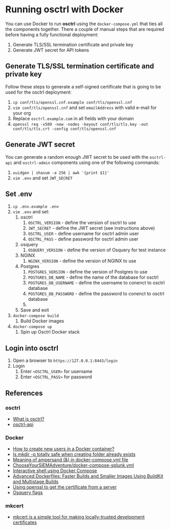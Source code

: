 # Running osctrl with Docker

You can use Docker to run **osctrl** using the `docker-compose.yml` that ties all the components together.
There a couple of manual steps that are required before having a fully functional deployment:

1. Generate TLS/SSL termination certificate and private key
2. Generate JWT secret for API tokens

## Generate TLS/SSL termination certificate and private key

Follow these steps to generate a self-signed certificate that is going to be used for the osctrl deployment:

1. `cp conf/tls/openssl.cnf.example conf/tls/openssl.cnf`
2. `vim conf/tls/openssl.cnf` and set `emailAddress` with valid e-mail for your org
3. Replace `osctrl.example.com` in all fields with your domain
4. `openssl req -x509 -new -nodes -keyout conf/tls/tls.key -out conf/tls/tls.crt -config conf/tls/openssl.cnf`

## Generate JWT secret

You can generate a random enough JWT secret to be used with the `osctrl-api` and `osctrl-admin` components using one of the following commands:

1. `uuidgen | shasum -a 256 | awk '{print $1}'`
1. `vim .env` and set `JWT_SECRET`

## Set .env

1. `cp .env.example .env`
1. `vim .env` and set:
    1. osctrl
        1. `OSCTRL_VERSION` - define the version of osctrl to use
        1. `JWT_SECRET` - define the JWT secret (see instructions above)
        1. `OSCTRL_USER` - define username for osctrl admin user
        1. `OSCTRL_PASS` - define password for osctrl admin user
    1. osquery
        1. `OSQUERY_VERSION` - define the version of Osquery for test instance
    1. NGINX
        1. `NGINX_VERSION` - define the version of NGINX to use
    1. Postgres
        1. `POSTGRES_VERSION` - define the version of Postgres to use
        1. `POSTGRES_DB_NAME` - define the name of the database for osctrl
        1. `POSTGRES_DB_USERNAME` - define the username to conenct to osctrl database
        1. `POSTGRES_DB_PASSWORD` - define the password to conenct to osctrl database
        1.
    1. Save and exit
1. `docker-compose build`
    1. Build Docker images
1. `docker-compose up`
    1. Spin up Osctrl Docker stack

## Login into osctrl

1. Open a browser to `https://127.0.0.1:8443/login`
1. Login
    1. Enter `<OSCTRL_USER>` for username
    1. Enter `<OSCTRL_PASS>` for password

## References

### osctrl

* [What is osctrl?](https://osctrl.net/)
* [osctrl-api](https://app.swaggerhub.com/apis-docs/jmpsec/osctrl-api/0.3.0#/)

### Docker

* [How to create new users in a Docker container?](https://net2.com/how-to-create-new-users-in-docker-container/)
* [Is mkdir -p totally safe when creating folder already exists](https://unix.stackexchange.com/questions/242995/is-mkdir-p-totally-safe-when-creating-folder-already-exists)
* [Meaning of ampersand (&) in docker-compose.yml file](https://stackoverflow.com/questions/45805380/meaning-of-ampersand-in-docker-compose-yml-file)
* [ChooseYourSIEMAdventure/docker-compose-splunk.yml](https://github.com/CptOfEvilMinions/ChooseYourSIEMAdventure/blob/main/docker-compose-splunk.yml)
* [Interactive shell using Docker Compose](https://stackoverflow.com/questions/36249744/interactive-shell-using-docker-compose)
* [Advanced Dockerfiles: Faster Builds and Smaller Images Using BuildKit and Multistage Builds](https://www.docker.com/blog/advanced-dockerfiles-faster-builds-and-smaller-images-using-buildkit-and-multistage-builds/)
* [Using openssl to get the certificate from a server](https://stackoverflow.com/questions/7885785/using-openssl-to-get-the-certificate-from-a-server)
* [Osquery flags](https://osquery.readthedocs.io/en/stable/installation/cli-flags/)

### mkcert

* [mkcert is a simple tool for making locally-trusted development certificates](https://github.com/FiloSottile/mkcert)
